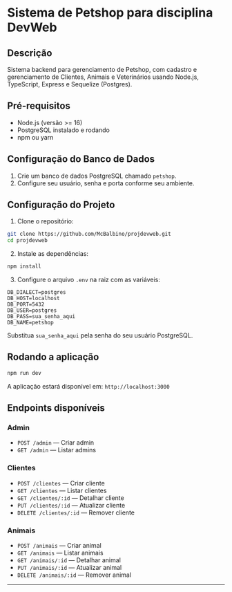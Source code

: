 
# Sistema de Petshop para disciplina DevWeb

## Descrição
Sistema backend para gerenciamento de Petshop, com cadastro e gerenciamento de Clientes, Animais e Veterinários usando Node.js, TypeScript, Express e Sequelize (Postgres).

## Pré-requisitos
- Node.js (versão >= 16)
- PostgreSQL instalado e rodando
- npm ou yarn

## Configuração do Banco de Dados
1. Crie um banco de dados PostgreSQL chamado `petshop`.
2. Configure seu usuário, senha e porta conforme seu ambiente.

## Configuração do Projeto

1. Clone o repositório:

```bash
git clone https://github.com/McBalbino/projdevweb.git
cd projdevweb
```

2. Instale as dependências:

```bash
npm install
```

3. Configure o arquivo `.env` na raiz com as variáveis:

```
DB_DIALECT=postgres
DB_HOST=localhost
DB_PORT=5432
DB_USER=postgres
DB_PASS=sua_senha_aqui
DB_NAME=petshop
```

Substitua `sua_senha_aqui` pela senha do seu usuário PostgreSQL.

## Rodando a aplicação

```bash
npm run dev
```

A aplicação estará disponível em: `http://localhost:3000`

## Endpoints disponíveis

### Admin
- `POST /admin` — Criar admin
- `GET /admin` — Listar admins

### Clientes
- `POST /clientes` — Criar cliente
- `GET /clientes` — Listar clientes
- `GET /clientes/:id` — Detalhar cliente
- `PUT /clientes/:id` — Atualizar cliente
- `DELETE /clientes/:id` — Remover cliente

### Animais
- `POST /animais` — Criar animal
- `GET /animais` — Listar animais
- `GET /animais/:id` — Detalhar animal
- `PUT /animais/:id` — Atualizar animal
- `DELETE /animais/:id` — Remover animal

---

